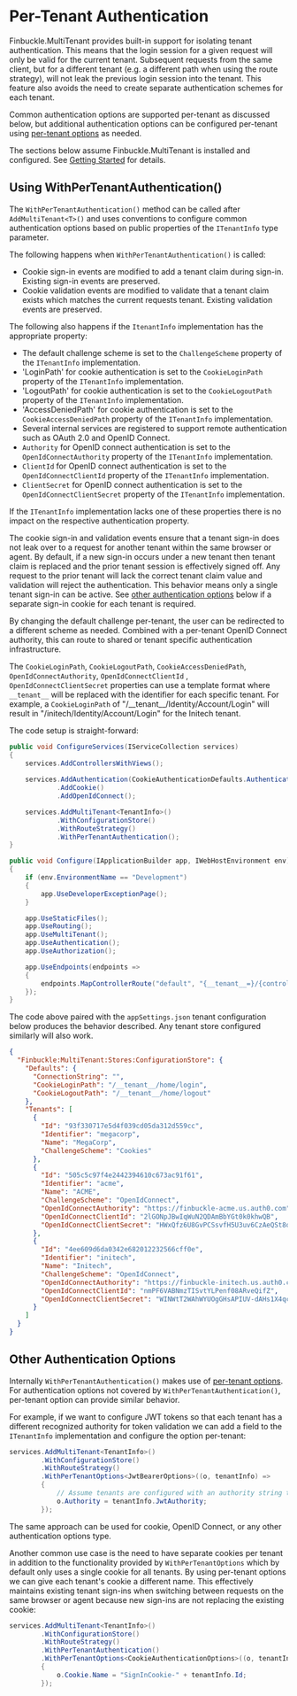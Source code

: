 # Per-Tenant Authentication

Finbuckle.MultiTenant provides built-in support for isolating tenant authentication. This means that the login session
for a given request will only be valid for the current tenant. Subsequent requests from the same client, but for a
different tenant (e.g. a different path when using the route strategy), will not leak the previous login session into
the tenant. This feature also avoids the need to create separate authentication schemes for each tenant.

Common authentication options are supported per-tenant as discussed below, but additional authentication options can be
configured per-tenant using
[per-tenant options](Options) as needed.


The sections below assume Finbuckle.MultiTenant is installed and configured. See
[Getting Started](GettingStarted) for details.

## Using WithPerTenantAuthentication()

The `WithPerTenantAuthentication()` method can be called after
`AddMultiTenant<T>()` and uses conventions to configure common authentication options based on public properties of the
`ITenantInfo` type parameter.

The following happens when `WithPerTenantAuthentication()` is called:

- Cookie sign-in events are modified to add a tenant claim during sign-in. Existing sign-in events are preserved.
- Cookie validation events are modified to validate that a tenant claim exists which matches the current requests
  tenant. Existing validation events are preserved.

The following also happens if the `ItenantInfo` implementation has the appropriate property:

- The default challenge scheme is set to the `ChallengeScheme` property of the `ITenantInfo` implementation.
- 'LoginPath' for cookie authentication is set to the `CookieLoginPath` property of the `ITenantInfo` implementation.
- 'LogoutPath' for cookie authentication is set to the `CookieLogoutPath`
  property of the `ITenantInfo` implementation.
- 'AccessDeniedPath' for cookie authentication is set to the
  `CookieAccessDeniedPath` property of the `ITenantInfo` implementation.
- Several internal services are registered to support remote authentication such as OAuth 2.0 and OpenID Connect.
- `Authority` for OpenID connect authentication is set to the
  `OpenIdConnectAuthority` property of the `ITenantInfo` implementation.
- `ClientId` for OpenID connect authentication is set to the
  `OpenIdConnectClientId` property of the `ITenantInfo` implementation.
- `ClientSecret` for OpenID connect authentication is set to the
  `OpenIdConnectClientSecret` property of the `ITenantInfo` implementation.

If the `ITenantInfo` implementation lacks one of these properties there is no impact on the respective authentication
property.

The cookie sign-in and validation events ensure that a tenant sign-in does not leak over to a request for another tenant
within the same browser or agent. By default, if a new sign-in occurs under a new tenant then tenant claim is replaced
and the prior tenant session is effectively signed off. Any request to the prior tenant will lack the correct tenant
claim value and validation will reject the authentication. This behavior means only a single tenant sign-in can be
active. See [other authentication options](#other-authentication-options) below if a separate sign-in cookie for each
tenant is required.

By changing the default challenge per-tenant, the user can be redirected to a different scheme as needed. Combined with
a per-tenant OpenID Connect authority, this can route to shared or tenant specific authentication infrastructure.

The `CookieLoginPath`, `CookieLogoutPath`, `CookieAccessDeniedPath`, `OpenIdConnectAuthority`, `OpenIdConnectClientId`
, `OpenIdConnectClientSecret` properties can use a template format where `__tenant__`
will be replaced with the identifier for each specific tenant. For example, a
`CookieLoginPath` of "/\_\_tenant\_\_/Identity/Account/Login" will result in
"/initech/Identity/Account/Login" for the Initech tenant.

The code setup is straight-forward:

```cs
public void ConfigureServices(IServiceCollection services)
{
    services.AddControllersWithViews();
    
    services.AddAuthentication(CookieAuthenticationDefaults.AuthenticationScheme)
            .AddCookie()
            .AddOpenIdConnect();

    services.AddMultiTenant<TenantInfo>()
            .WithConfigurationStore()
            .WithRouteStrategy()
            .WithPerTenantAuthentication();
}

public void Configure(IApplicationBuilder app, IWebHostEnvironment env)
{
    if (env.EnvironmentName == "Development")
    {
        app.UseDeveloperExceptionPage();
    }

    app.UseStaticFiles();
    app.UseRouting();
    app.UseMultiTenant();
    app.UseAuthentication();
    app.UseAuthorization();

    app.UseEndpoints(endpoints =>
    {
        endpoints.MapControllerRoute("default", "{__tenant__=}/{controller=Home}/{action=Index}");
    });
}
```

The code above paired with the `appSettings.json` tenant configuration below produces the behavior described. Any tenant
store configured similarly will also work.

```json
{
  "Finbuckle:MultiTenant:Stores:ConfigurationStore": {
    "Defaults": {
      "ConnectionString": "",
      "CookieLoginPath": "/__tenant__/home/login",
      "CookieLogoutPath": "/__tenant__/home/logout"
    },
    "Tenants": [
      {
        "Id": "93f330717e5d4f039cd05da312d559cc",
        "Identifier": "megacorp",
        "Name": "MegaCorp",
        "ChallengeScheme": "Cookies"
      },
      {
        "Id": "505c5c97f4e2442394610c673ac91f61",
        "Identifier": "acme",
        "Name": "ACME",
        "ChallengeScheme": "OpenIdConnect",
        "OpenIdConnectAuthority": "https://finbuckle-acme.us.auth0.com",
        "OpenIdConnectClientId": "2lGONpJBwIqWuN2QDAmBbYGt0k0khwQB",
        "OpenIdConnectClientSecret": "HWxQfz6U8GvPCSsvfH5U3uv6CzAeQSt8qHrc19_qEvUQhdsaJX9Dp-t9W-5SAj0m"
      },
      {
        "Id": "4ee609d6da0342e682012232566cff0e",
        "Identifier": "initech",
        "Name": "Initech",
        "ChallengeScheme": "OpenIdConnect",
        "OpenIdConnectAuthority": "https://finbuckle-initech.us.auth0.com",
        "OpenIdConnectClientId": "nmPF6VABNmzTISvtYLPenf08ARveQifZ",
        "OpenIdConnectClientSecret": "WINWtT2WAhWYUOgGHsAPIUV-dAHs1X4qcU6Pv98HBrorlOB5OMKetnsR0Ov0LuVm"
      }
    ]
  }
}
```

## Other Authentication Options

Internally `WithPerTenantAuthentication()` makes use of
[per-tenant options](Options). For authentication options not covered by
`WithPerTenantAuthentication()`, per-tenant option can provide similar behavior.

For example, if we want to configure JWT tokens so that each tenant has a different recognized authority for token
validation we can add a field to the
`ITenantInfo` implementation and configure the option per-tenant:

```cs
services.AddMultiTenant<TenantInfo>()
        .WithConfigurationStore()
        .WithRouteStrategy()
        .WithPerTenantOptions<JwtBearerOptions>((o, tenantInfo) =>
        {
            // Assume tenants are configured with an authority string to use here.
            o.Authority = tenantInfo.JwtAuthority;
        });
```

The same approach can be used for cookie, OpenID Connect, or any other authentication options type.

Another common use case is the need to have separate cookies per tenant in addition to the functionality provided by
`WithPerTenantOptions` which by default only uses a single cookie for all tenants. By using per-tenant options we can
give each tenant's cookie a different name. This effectively maintains existing tenant sign-ins when switching between
requests on the same browser or agent because new sign-ins are not replacing the existing cookie:

```cs
services.AddMultiTenant<TenantInfo>()
        .WithConfigurationStore()
        .WithRouteStrategy()
        .WithPerTenantAuthentication()
        .WithPerTenantOptions<CookieAuthenticationOptions>((o, tenantInfo) =>
        {
            o.Cookie.Name = "SignInCookie-" + tenantInfo.Id;
        });
```
